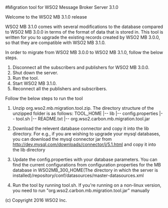 #Migration tool for WSO2 Message Broker Server 3.1.0

Welcome to the WSO2 MB 3.1.0 release

WSO2 MB 3.1.0 comes with several modifications to the database compared to WSO2 MB 3.0.0 in terms of the
format of data that is stored in. This tool is written for you to upgrade the existing records created by
WSO2 MB 3.0.0, so that they are compatible with WSO2 MB 3.1.0.

In order to migrate from WSO2 MB 3.0.0 to WSO2 MB 3.1.0, follow the below steps.

1. Disconnect all the subscribers and publishers for WSO2 MB 3.0.0.
2. Shut down the server.
3. Run the tool.
4. Start WSO2 MB 3.1.0.
5. Reconnect all the publishers and subscribers.
  
Follow the below steps to run the tool

1. Unzip org.wso2.mb.migration.tool.zip. The directory structure of the unzipped folder is as follows:
	TOOL_HOME
		|-- lib <folder>
		|-- config.properties <file>
		|-- tool.sh <file>
		|-- README.txt <file>
		|-- org.wso2.carbon.mb.migration.tool.jar

2. Download the relevent database connector and copy it into the lib directory. For e.g., if you are
 wishing to upgrade your mysql databases, you can download the mysql connector jar
 from http://dev.mysql.com/downloads/connector/j/5.1.html and copy it into the lib directory

3. Update the config.properties with your database parameters. You can find the current configurations
from configuration properties for the MB database in WSO2MB_300_HOME(The directory in which the server
is installed)/repository/conf/datasources/master-datasources.xml

4. Run the tool by running tool.sh. If you're running on a non-linux version, you need to
run "org.wso2.carbon.mb.migration.tool.jar" manually

(c) Copyright 2016 WSO2 Inc.

